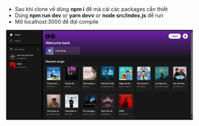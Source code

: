 - Sau khi clone về dùng **npm i** để mà cài các packages cần thiết
- Dùng **npm run dev** or **yarn devv** or **node src/index.js** để run
- Mở localhost:3000 để đợi compile

![Demo image](./songs_upload/demo_image.png)
<!-- ```bash
npm run dev
# or
yarn dev
# or
pnpm dev
# or
bun dev
``` -->
